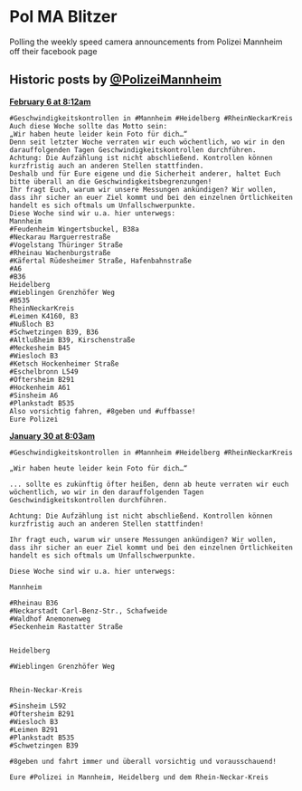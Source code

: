 # Pol MA Blitzer
Polling the weekly speed camera announcements from Polizei Mannheim off their facebook page


## Historic posts by [@PolizeiMannheim](https://www.facebook.com/PolizeiMannheim/)

**[February 6 at 8:12am](https://www.facebook.com/PolizeiMannheim/photos/a.467787796625309.1073741825.377218659015557/1413037895433623/)**
````
#Geschwindigkeitskontrollen in #Mannheim #Heidelberg #RheinNeckarKreis
Auch diese Woche sollte das Motto sein:
„Wir haben heute leider kein Foto für dich…“
Denn seit letzter Woche verraten wir euch wöchentlich, wo wir in den darauffolgenden Tagen Geschwindigkeitskontrollen durchführen.
Achtung: Die Aufzählung ist nicht abschließend. Kontrollen können kurzfristig auch an anderen Stellen stattfinden.
Deshalb und für Eure eigene und die Sicherheit anderer, haltet Euch bitte überall an die Geschwindigkeitsbegrenzungen!
Ihr fragt Euch, warum wir unsere Messungen ankündigen? Wir wollen, dass ihr sicher an euer Ziel kommt und bei den einzelnen Örtlichkeiten handelt es sich oftmals um Unfallschwerpunkte.
Diese Woche sind wir u.a. hier unterwegs:
Mannheim 
#Feudenheim Wingertsbuckel, B38a
#Neckarau Marguerrestraße
#Vogelstang Thüringer Straße
#Rheinau Wachenburgstraße
#Käfertal Rüdesheimer Straße, Hafenbahnstraße
#A6
#B36
Heidelberg
#Wieblingen Grenzhöfer Weg
#B535
RheinNeckarKreis
#Leimen K4160, B3
#Nußloch B3
#Schwetzingen B39, B36
#Altlußheim B39, Kirschenstraße
#Meckesheim B45
#Wiesloch B3
#Ketsch Hockenheimer Straße
#Eschelbronn L549
#Oftersheim B291
#Hockenheim A61
#Sinsheim A6
#Plankstadt B535
Also vorsichtig fahren, #8geben und #uffbasse!
Eure Polizei
````

**[January 30 at 8:03am](https://www.facebook.com/PolizeiMannheim/photos/a.467787796625309.1073741825.377218659015557/1404265232977556/)**
````
#Geschwindigkeitskontrollen in #Mannheim #Heidelberg #RheinNeckarKreis

„Wir haben heute leider kein Foto für dich…“

... sollte es zukünftig öfter heißen, denn ab heute verraten wir euch wöchentlich, wo wir in den darauffolgenden Tagen Geschwindigkeitskontrollen durchführen.

Achtung: Die Aufzählung ist nicht abschließend. Kontrollen können kurzfristig auch an anderen Stellen stattfinden!

Ihr fragt euch, warum wir unsere Messungen ankündigen? Wir wollen, dass ihr sicher an euer Ziel kommt und bei den einzelnen Örtlichkeiten handelt es sich oftmals um Unfallschwerpunkte.

Diese Woche sind wir u.a. hier unterwegs:

Mannheim

#Rheinau B36
#Neckarstadt Carl-Benz-Str., Schafweide
#Waldhof Anemonenweg
#Seckenheim Rastatter Straße


Heidelberg

#Wieblingen Grenzhöfer Weg


Rhein-Neckar-Kreis

#Sinsheim L592
#Oftersheim B291
#Wiesloch B3
#Leimen B291
#Plankstadt B535
#Schwetzingen B39

#8geben und fahrt immer und überall vorsichtig und vorausschauend!

Eure #Polizei in Mannheim, Heidelberg und dem Rhein-Neckar-Kreis
````

